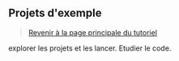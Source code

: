 
## Projets d'exemple

> [Revenir à la page principale du tutoriel](README.md)

explorer les projets et les lancer. Etudier le code.
